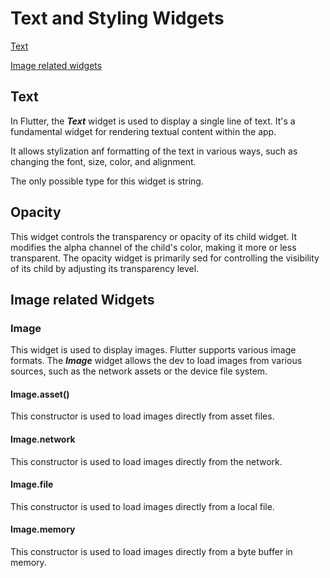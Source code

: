# Text and Styling Widgets

[Text](#text)

[Image related widgets](#image-related-widgets)

## Text

In Flutter, the ***Text*** widget is used to display a single line of text. It's a fundamental widget for rendering textual content within the app.

It allows stylization anf formatting of the text in various ways, such as changing the font, size, color, and alignment.

The only possible type for this widget is string.

## Opacity

This widget controls the transparency or opacity of its child widget. It modifies the alpha channel of the child's color, making it more or less transparent. The opacity widget is primarily sed for controlling the visibility of its child by adjusting its transparency level.

## Image related Widgets

### Image

This widget is used to display images. Flutter supports various image formats. The ***Image*** widget allows the dev to load images from various sources, such as the network assets or the device file system.

#### Image.asset()

This constructor is used to load images directly from asset files.

#### Image.network

This constructor is used to load images directly from the network.

#### Image.file

This constructor is used to load images directly from a local file.

#### Image.memory

This constructor is used to load images directly from a byte buffer in memory.